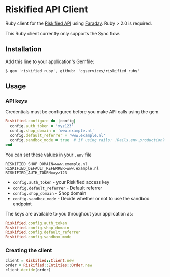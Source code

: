 # Riskified API Client

Ruby client for the [Riskified API](https://apiref.riskified.com) using [Faraday](https://github.com/technoweenie/faraday).  Ruby > 2.0 is required.

This Ruby client currently only supports the Sync flow.

## Installation

Add this line to your application's Gemfile:

    $ gem 'riskified_ruby', github: 'cgservices/riskified_ruby'

## Usage

### API keys

Credentials must be configured before you make API calls using the gem.

```ruby
Riskified.configure do |config|
  config.auth_token = 'xyz123'
  config.shop_domain = 'www.example.nl'
  config.default_referrer = 'www.example.nl'
  config.sandbox_mode = true  # if using rails: !Rails.env.production?
end
```

You can set these values in your `.env` file 

```dotenv
RISKIFIED_SHOP_DOMAIN=www.example.nl
RISKIFIED_DEFAULT_REFERRER=www.example.nl
RISKIFIED_AUTH_TOKEN=xyz123
```

* `config.auth_token` - your Riskified access key
* `config.default_referrer` - Default referrer
* `config.shop_domain` - Shop domain
* `config.sandbox_mode` - Decide whether or not to use the sandbox endpoint

The keys are available to you throughout your application as:

```ruby
Riskified.config.auth_token
Riskified.config.shop_domain
Riskified.config.default_referrer
Riskified.config.sandbox_mode
```

### Creating the client

```ruby
client = Riskified::Client.new
order = Riskified::Entities::Order.new
client.decide(order)
```
